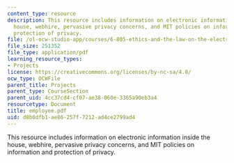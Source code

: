 ```yaml
---
content_type: resource
description: This resource includes information on electronic information inside the
  house, webhire, pervasive privacy concerns, and MIT policies on information and
  protection of privacy.
file: /ol-ocw-studio-app/courses/6-805-ethics-and-the-law-on-the-electronic-frontier-fall-2005/d8b0dfb1ae86257f7212ad4ce2799ad4_employee.pdf
file_size: 251352
file_type: application/pdf
learning_resource_types:
- Projects
license: https://creativecommons.org/licenses/by-nc-sa/4.0/
ocw_type: OCWFile
parent_title: Projects
parent_type: CourseSection
parent_uid: 4cc37cd4-cf07-ae38-060e-3365a90eb3a4
resourcetype: Document
title: employee.pdf
uid: d8b0dfb1-ae86-257f-7212-ad4ce2799ad4
---
```

This resource includes information on electronic information inside the house, webhire, pervasive privacy concerns, and MIT policies on information and protection of privacy.